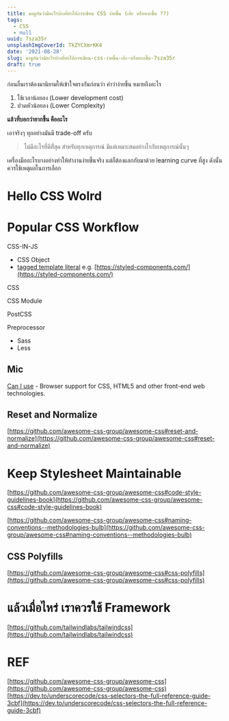 ```yaml
---
title: มาดูกันว่ามีอะไรบ้างที่ทำให้การเขียน CSS ง่ายขึ้น (เอ๊ะ หรือยากขึ้น ??)
tags:
  - CSS
  - null
uuid: 7sza35r
unsplashImgCoverId: TkZYCXmrKK4
date: '2021-08-28'
slug: มาดูกันว่ามีอะไรบ้างที่ทำให้การเขียน-css-ง่ายขึ้น-เอ๊ะ-หรือยากขึ้น-7sza35r
draft: true
---
```


ก่อนอื่นเราต้องมานิยามให้เข้าใจตรงกันก่อนว่า คำว่าง่ายขึ้น หมายถึงอะไร

1. ใช้เวลาน้อยลง (Lower development cost)
2. ปวดหัวน้อยลง (Lower Complexity)

**แล้วที่บอกว่ายากขึ้น คืออะไร**

เอาจริงๆ ทุกอย่างมันมี trade-off ครับ

> ไม่มีอะไรที่ดีที่่สุด สำหรับทุกเหตุการณ์ มีแต่เหมาะสมอย่างไรกับเหตุการณ์นั้นๆ

เครื่องมืออะไรบางอย่างทำให้ทำงานง่ายขึ้นจริง แต่ก็ต้องแลกกับมาด้วย learning curve ที่สูง ดังนั้นควรใช้เหตุผลในการเลือก

# Hello CSS Wolrd

# Popular CSS Workflow

CSS-IN-JS

- CSS Object
- [tagged template literal](https://developer.mozilla.org/en-US/docs/Web/JavaScript/Reference/Template_literals#tagged_templates) e.g. [https://styled-components.com/](https://styled-components.com/)

CSS

CSS Module

PostCSS

Preprocessor

- Sass
- Less

## Mic

[Can I use](https://caniuse.com/) - Browser support for CSS, HTML5 and other front-end web technologies.

## Reset and Normalize

[https://github.com/awesome-css-group/awesome-css#reset-and-normalize](https://github.com/awesome-css-group/awesome-css#reset-and-normalize)

# Keep Stylesheet Maintainable

[https://github.com/awesome-css-group/awesome-css#code-style-guidelines-book](https://github.com/awesome-css-group/awesome-css#code-style-guidelines-book)

[https://github.com/awesome-css-group/awesome-css#naming-conventions--methodologies-bulb](https://github.com/awesome-css-group/awesome-css#naming-conventions--methodologies-bulb)

## CSS Polyfills

[https://github.com/awesome-css-group/awesome-css#css-polyfills](https://github.com/awesome-css-group/awesome-css#css-polyfills)

# แล้วเมื่อไหร่ เราควรใช้ Framework

[https://github.com/tailwindlabs/tailwindcss](https://github.com/tailwindlabs/tailwindcss)

# REF

[https://github.com/awesome-css-group/awesome-css](https://github.com/awesome-css-group/awesome-css)
[https://dev.to/underscorecode/css-selectors-the-full-reference-guide-3cbf](https://dev.to/underscorecode/css-selectors-the-full-reference-guide-3cbf)
